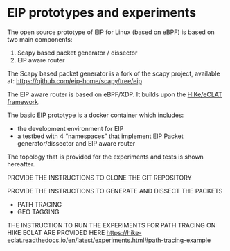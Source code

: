 # EIP prototypes and experiments

The open source prototype of EIP for Linux (based on eBPF) is based on two main components:

1. Scapy based packet generator / dissector
1. EIP aware router

The Scapy based packet generator is a fork of the scapy project, available at: https://github.com/eip-home/scapy/tree/eip

The EIP aware router is based on eBPF/XDP. It builds upon the [HIKe/eCLAT framework](https://hike-eclat.readthedocs.io/).

The basic EIP prototype is a docker container which includes:
- the development environment for EIP 
- a testbed with 4 “namespaces” that implement EIP Packet generator/dissector and EIP aware router

The topology that is provided for the experiments and tests is shown hereafter.

<!--- img source :
      https://docs.google.com/drawings/d/10RUFpz28TDxJ-PgvMalNpm3tdtjR0NooK93X4GYNeI8 
      export the slide as .png, and upload in docs/images with the same name --->
<!---
![basic-EIP-testbed.png](<./images/basic-EIP-testbed.png>)

<center><img src="https://docs.google.com/drawings/d/e/2PACX-1vRfqnSlb0n8yimc4XHUEBHkQoZykFunajJeiAZoSuArt0wDYQUeA6HelRWCCsDA9fgU-fXmJouu7kr6/pub?w=776&h=330" width="610"></center> 

---> 

PROVIDE THE INSTRUCTIONS TO CLONE THE GIT REPOSITORY

PROVIDE THE INSTRUCTIONS TO GENERATE AND DISSECT THE PACKETS

- PATH TRACING
- GEO TAGGING

THE INSTRUCTION TO RUN THE EXPERIMENTS FOR PATH TRACING ON HIKE ECLAT ARE PROVIDED HERE 
https://hike-eclat.readthedocs.io/en/latest/experiments.html#path-tracing-example



